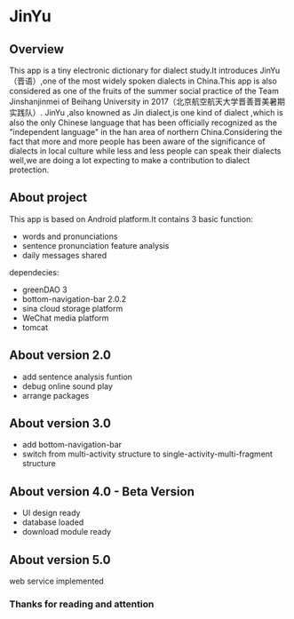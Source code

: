 ﻿# JinYu
## Overview
This app is a tiny electronic dictionary for dialect study.It introduces JinYu（晋语）,one of the most widely spoken dialects in China.This app is also considered as one of the fruits of the summer social practice of the Team Jinshanjinmei of Beihang University in 2017（北京航空航天大学晋善晋美暑期实践队）.
JinYu ,also knowned as Jin dialect,is one kind of dialect ,which is also the only Chinese language that has been officially recognized as the "independent language" in the han area of northern China.Considering the fact that more and more people has been aware of the significance of dialects in local culture while less and less people can speak their dialects well,we are doing a lot expecting to make a contribution to dialect protection.

## About project 
This app is based on Android platform.It contains 3 basic function:

* words and pronunciations
* sentence pronunciation feature analysis
* daily messages shared

dependecies:

* greenDAO 3
*  bottom-navigation-bar 2.0.2
* sina cloud storage platform
* WeChat media platform
* tomcat 

## About version 2.0 

* add sentence analysis funtion
* debug online sound play 
* arrange packages

## About version 3.0

* add bottom-navigation-bar
* switch from multi-activity structure to single-activity-multi-fragment structure

## About version 4.0 - Beta Version
* UI design ready
* database loaded
* download module ready

## About version 5.0 
web service implemented

### Thanks for reading and attention


